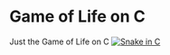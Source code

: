 Game of Life on C
==========
Just the Game of Life on C
[![Snake in C](http://img.youtube.com/vi/r7KOiF8WrQ8/0.jpg)](http://www.youtube.com/watch?v=r7KOiF8WrQ8)
